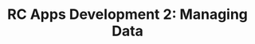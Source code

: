 ---
title: "RC Apps Development 2: Managing Data"
description: In this new entry on the RC Apps Development series, Douglas Gubert will introduce further concepts of the Apps-Engine that allow developers to persist and manage their apps' data in Rocket.Chat
webinarID: 008
webinarURL: https://www.youtube.com/embed/w5346Pk6jDg
dateEvent: 2019-05-08 14:00:00
bgSize: cover
bgColor: 030c1a
hosts:
  - Douglas Gubert
  - Bruno Raymundo
language: USA
gmt: -3
cover: /images/posts/2019/05/webinar/webinar-apps-2.png
categories:
  - Webinars
---